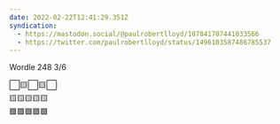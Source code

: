 ```yaml
---
date: 2022-02-22T12:41:29.351Z
syndication:
  - https://mastodon.social/@paulrobertlloyd/107841707441033566
  - https://twitter.com/paulrobertlloyd/status/1496103587486785537
---
```

Wordle 248 3/6

⬜️🟨⬜️🟨⬜️\
🟨🟨🟨🟨🟨\
🟩🟩🟩🟩🟩
